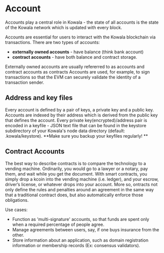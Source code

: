# Account

Accounts play a central role in Kowala - the state of all accounts is the state of the Kowala network which is updated with every block.

Accounts are essential for users to interact with the Kowala blockchain via transactions. There are two types of accounts:

* **externally owned accounts** - have balance (think bank account)
* **contract accounts** - have both balance and contract storage.

Externally owned accounts are usually refererred to as accounts and contract accounts as contracts
Accounts are used, for example, to sign transactions so that the EVM can securely validate the identity of a transaction sender.

## Address and key files

Every account is defined by a pair of keys, a private key and a public key. Accounts are indexed by their address which is derived from the public key that defines the account. Every private key(encrypted)/address pair is encoded in a keyfile - JSON text file that can be found in the keystore subdirectory of your Kowala's node data directory (default: .kowala/keystore). **Make sure you backup
your keyfiles regularly! **

## Contract Accounts

The best way to describe contracts is to compare the technology to a vending machine. Ordinarily, you would go to a lawyer or a notary, pay them, and wait while you get the document. With smart contracts, you simply drop a kcoin into the vending machine (i.e. ledger), and your escrow, driver’s license, or whatever drops into your account. More so, ontracts not only define the rules and penalties around an agreement in the same way that a traditional contract does, but also automatically enforce those obligations.

Use cases:

* Function as 'multi-signature' accounts, so that funds are spent only when a required percentage of people agree.
* Manage agreements between users, say, if one buys insurance from the other.
* Store information about an application, such as domain registration information or membership records (Ex: consensus validators).
